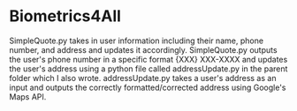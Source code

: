# Biometrics4All
SimpleQuote.py takes in user information including their name, phone number, and address and updates it accordingly. 
SimpleQuote.py outputs the user's phone number in a specific format {XXX} XXX-XXXX and updates the user's address using a python file called addressUpdate.py
in the parent folder which I also wrote. addressUpdate.py takes a user's address as an input and outputs the correctly formatted/corrected address using Google's 
Maps API. 
